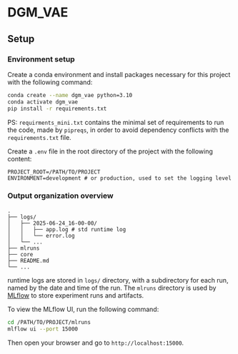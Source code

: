 # DGM_VAE
## Setup
### Environment setup
Create a conda environment and install packages necessary for this project with the following command:

```bash
conda create --name dgm_vae python=3.10
conda activate dgm_vae
pip install -r requirements.txt
```
PS: `requirments_mini.txt` contains the minimal set of requirements to run the code, made by `pipreqs`, in order to avoid dependency conflicts with the `requirements.txt` file.

Create a `.env` file in the root directory of the project with the following content:

```text
PROJECT_ROOT=/PATH/TO/PROJECT
ENVIRONMENT=development # or production, used to set the logging level
```

### Output organization overview
```text
.
├── logs/
│   ├── 2025-06-24_16-00-00/
│   │   ├── app.log # std runtime log
│   │   └── error.log 
│   └── ...
├── mlruns
├── core
├── README.md
└── ...
```
runtime logs are stored in `logs/` directory, with a subdirectory for each run, named by the date and time of the run. The `mlruns` directory is used by [MLflow](https://mlflow.org/docs/latest/ml/) to store experiment runs and artifacts.

To view the MLflow UI, run the following command:

```bash
cd /PATH/TO/PROJECT/mlruns
mlflow ui --port 15000
```

Then open your browser and go to `http://localhost:15000`.
